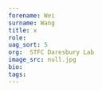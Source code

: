 ```yaml
---
forename: Wei
surname: Wang
title: x
role: 
uag_sort: 5
org:  STFC Daresbury Lab
image_src: null.jpg
bio: 
tags: 
---
```

